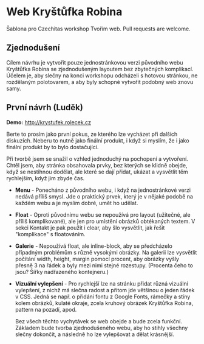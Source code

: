 # Web Kryštůfka Robina

Šablona pro Czechitas workshop Tvořím web. Pull requests are welcome.

## Zjednodušení

Cílem návrhu je vytvořit pouze jednostránkovou verzi původního webu Kryštůfka Robina se zjednodušeným layoutem bez zbytečných komplikací. Účelem je, aby slečny na konci workshopu odcházeli s hotovou stránkou, ne rozdělaným polotovarem, a aby byly schopné vytvořit podobný web znovu samy.

## První návrh (Luděk)

**Demo:** http://krystufek.rolecek.cz

Berte to prosím jako první pokus, ze kterého lze vycházet při dalších diskuzích. Neberu to nutně jako finální produkt, i když si myslím, že i jako finální produkt by to bylo dostačující.

Při tvorbě jsem se snažil o vzhled jednoduchý na pochopení a vytvoření. Chtěl jsem, aby stránka obsahovala prvky, bez kterých se klidně obejde, když se nestihnou dodělat, ale které se dají přidat, ukázat a vysvětlit těm rychlejším, když jim zbyde čas.

-	**Menu** - Ponecháno z původního webu, i když na jednostránkové verzi nedává příliš smysl. Jde o praktický prvek, který je v nějaké podobě na každém webu a je myslím dobré, umět ho udělat.

-	**Float** - Oproti původnímu webu se nepoužívá pro layout (užitečné, ale příliš komplikované), ale jen pro umístění obrázků obtékaných textem. V sekci Kontakt je pak použit i clear, aby šlo vysvětlit, jak řešit "komplikace" s floatováním.

-	**Galerie** - Nepoužívá float, ale inline-block, aby se předcházelo případným problémům s různě vysokými obrázky. Na galerii lze vysvětlit počítání width, height, margin pomocí procent, aby obrázky vyšly přesně 3 na řádek a byly mezi nimi stejné rozestupy. (Procenta čeho to jsou? Šířky nadřazeného kontejneru.)

-	**Vizuální vylepšení** - Pro rychlejší lze na stránku přidat různá vizuální vylepšení, z nichž má slečna radost a přitom jde většinou o jeden řádek v CSS. Jedná se např. o přidání fontu z Google Fonts, rámečky a stíny kolem obrázků, kulaté okraje, zcela kruhový obrázek Kryštůfka Robina, pattern na pozadí, apod.

	Bez všech těchto vychytávek se web obejde a bude zcela funkční. Základem bude tvorba zjednodušeného webu, aby ho stihly všechny slečny dokončit, a následně ho lze vylepšovat a dělat krásnější.
